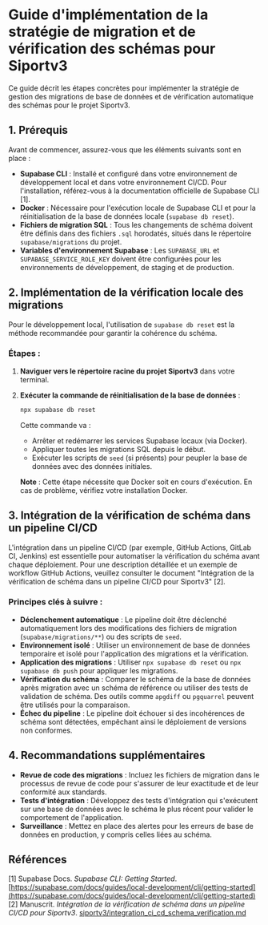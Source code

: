 # Guide d'implémentation de la stratégie de migration et de vérification des schémas pour Siportv3

Ce guide décrit les étapes concrètes pour implémenter la stratégie de gestion des migrations de base de données et de vérification automatique des schémas pour le projet Siportv3.

## 1. Prérequis

Avant de commencer, assurez-vous que les éléments suivants sont en place :

*   **Supabase CLI** : Installé et configuré dans votre environnement de développement local et dans votre environnement CI/CD. Pour l'installation, référez-vous à la documentation officielle de Supabase CLI [1].
*   **Docker** : Nécessaire pour l'exécution locale de Supabase CLI et pour la réinitialisation de la base de données locale (`supabase db reset`).
*   **Fichiers de migration SQL** : Tous les changements de schéma doivent être définis dans des fichiers `.sql` horodatés, situés dans le répertoire `supabase/migrations` du projet.
*   **Variables d'environnement Supabase** : Les `SUPABASE_URL` et `SUPABASE_SERVICE_ROLE_KEY` doivent être configurées pour les environnements de développement, de staging et de production.

## 2. Implémentation de la vérification locale des migrations

Pour le développement local, l'utilisation de `supabase db reset` est la méthode recommandée pour garantir la cohérence du schéma.

### Étapes :

1.  **Naviguer vers le répertoire racine du projet Siportv3** dans votre terminal.
2.  **Exécuter la commande de réinitialisation de la base de données** :

    ```bash
    npx supabase db reset
    ```

    Cette commande va :
    *   Arrêter et redémarrer les services Supabase locaux (via Docker).
    *   Appliquer toutes les migrations SQL depuis le début.
    *   Exécuter les scripts de `seed` (si présents) pour peupler la base de données avec des données initiales.

    **Note** : Cette étape nécessite que Docker soit en cours d'exécution. En cas de problème, vérifiez votre installation Docker.

## 3. Intégration de la vérification de schéma dans un pipeline CI/CD

L'intégration dans un pipeline CI/CD (par exemple, GitHub Actions, GitLab CI, Jenkins) est essentielle pour automatiser la vérification du schéma avant chaque déploiement. Pour une description détaillée et un exemple de workflow GitHub Actions, veuillez consulter le document "Intégration de la vérification de schéma dans un pipeline CI/CD pour Siportv3" [2].

### Principes clés à suivre :

*   **Déclenchement automatique** : Le pipeline doit être déclenché automatiquement lors des modifications des fichiers de migration (`supabase/migrations/**`) ou des scripts de `seed`.
*   **Environnement isolé** : Utiliser un environnement de base de données temporaire et isolé pour l'application des migrations et la vérification.
*   **Application des migrations** : Utiliser `npx supabase db reset` ou `npx supabase db push` pour appliquer les migrations.
*   **Vérification du schéma** : Comparer le schéma de la base de données après migration avec un schéma de référence ou utiliser des tests de validation de schéma. Des outils comme `apgdiff` ou `pgquarrel` peuvent être utilisés pour la comparaison.
*   **Échec du pipeline** : Le pipeline doit échouer si des incohérences de schéma sont détectées, empêchant ainsi le déploiement de versions non conformes.

## 4. Recommandations supplémentaires

*   **Revue de code des migrations** : Incluez les fichiers de migration dans le processus de revue de code pour s'assurer de leur exactitude et de leur conformité aux standards.
*   **Tests d'intégration** : Développez des tests d'intégration qui s'exécutent sur une base de données avec le schéma le plus récent pour valider le comportement de l'application.
*   **Surveillance** : Mettez en place des alertes pour les erreurs de base de données en production, y compris celles liées au schéma.

## Références

[1] Supabase Docs. *Supabase CLI: Getting Started*. [https://supabase.com/docs/guides/local-development/cli/getting-started](https://supabase.com/docs/guides/local-development/cli/getting-started)
[2] Manuscrit. *Intégration de la vérification de schéma dans un pipeline CI/CD pour Siportv3*. [siportv3/integration_ci_cd_schema_verification.md](siportv3/integration_ci_cd_schema_verification.md)

